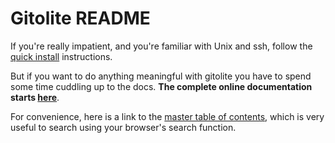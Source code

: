 # Gitolite README

If you're really impatient, and you're familiar with Unix and ssh, follow the
[quick install](http://sitaramc.github.com/gitolite/index.html#qi)
instructions.

But if you want to do anything meaningful with gitolite you have to spend some
time cuddling up to the docs.  **The complete online documentation starts
[here](http://sitaramc.github.com/gitolite)**.

For convenience, here is a link to the [master table of
contents](http://sitaramc.github.com/gitolite/master-toc.html), which is very
useful to search using your browser's search function.
